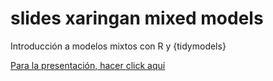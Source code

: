 
# slides xaringan mixed models

<!-- badges: start -->
<!-- badges: end -->

Introducción a modelos mixtos con R y {tidymodels}

[Para la presentación, hacer click aquí](https://alejandraandrea.github.io/slides-xaringan-mixed-models) 